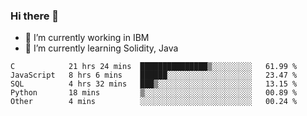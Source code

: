 ### Hi there 👋

<!--
**mathcodeman/mathcodeman** is a ✨ _special_ ✨ repository because its `README.md` (this file) appears on your GitHub profile.

Here are some ideas to get you started:

- 🔭 I’m currently working on ...
- 🌱 I’m currently learning ...
- 👯 I’m looking to collaborate on ...
- 🤔 I’m looking for help with ...
- 💬 Ask me about ...
- 📫 How to reach me: ...
- 😄 Pronouns: ...
- ⚡ Fun fact: ...
-->

- 🔭 I’m currently working in IBM
- 🌱 I’m currently learning Solidity, Java

<!--START_SECTION:waka-->

```text
C            21 hrs 24 mins  ███████████████▒░░░░░░░░░   61.99 %
JavaScript   8 hrs 6 mins    ██████░░░░░░░░░░░░░░░░░░░   23.47 %
SQL          4 hrs 32 mins   ███▒░░░░░░░░░░░░░░░░░░░░░   13.15 %
Python       18 mins         ▒░░░░░░░░░░░░░░░░░░░░░░░░   00.89 %
Other        4 mins          ░░░░░░░░░░░░░░░░░░░░░░░░░   00.24 %
```

<!--END_SECTION:waka-->
